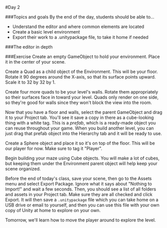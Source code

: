 #Day 2

###Topics and goals
By the end of the day, students should be able to...
- Understand the editor and where common elements are located
- Create a basic level environment
- Export their work to a .unitypackage file, to take it home if needed

###The editor in depth

###Exercise
Create an empty GameObject to hold your environment. Place it in the center of your scene.

Create a Quad as a child object of the Environment. This will be your floor. Rotate it 90 degrees around the X-axis, so that its surface points upward. Scale it to 32 by 32 by 1.

Create four more quads to be your level's walls. Rotate them appropriately so their surfaces face in toward your level. Quads only render on one side, so they're good for walls since they won't block the view into the room.

Now that you have a floor and walls, select the parent GameObject and drag it to your Project tab. You'll see it save a copy in there as a cube-looking thing with a white tag. This is a _prefab_, which is a ready-made object you can reuse throughout your game. When you build another level, you can just drag that prefab object into the Hierarchy tab and it will be ready to use.

Create a Sphere object and place it so it's on top of the floor. This will be our player for now. Make sure to tag it "Player".

Begin building your maze using Cube objects. You will make a lot of cubes, but keeping them under the Environment parent object will help keep your scene organized.

Before the end of today's class, save your scene, then go to the Assets menu and select Export Package. Ignore what it says about "Nothing to Import!" and wait a few seconds. Then, you should see a list of all folders and assets in your Project tab. Make sure they are all checked and click Export. It will then save a `.unitypackage` file which you can take home on a USB drive or email to yourself, and then you can use this file with your own copy of Unity at home to explore on your own.

Tomorrow, we'll learn how to move the player around to explore the level.
